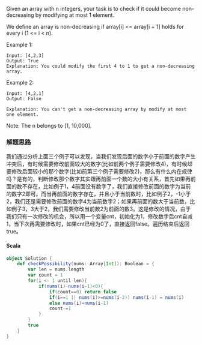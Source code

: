 Given an array with n integers, your task is to check if it could become non-decreasing by modifying at most 1 element.

We define an array is non-decreasing if array[i] <= array[i + 1] holds for every i (1 <= i < n).

Example 1:
```
Input: [4,2,3]
Output: True
Explanation: You could modify the first 4 to 1 to get a non-decreasing array.
```
Example 2:
```
Input: [4,2,1]
Output: False

Explanation: You can't get a non-decreasing array by modify at most one element.
```
Note: The n belongs to [1, 10,000].

### 解题思路
我们通过分析上面三个例子可以发现，当我们发现后面的数字小于前面的数字产生冲突后，有时候需要修改前面较大的数字(比如前两个例子需要修改4)，有时候却要修改后面较小的那个数字(比如前第三个例子需要修改2)，那么有什么内在规律吗？是有的，判断修改那个数字其实跟再前面一个数的大小有关系，首先如果再前面的数不存在，比如例子1，4前面没有数字了，我们直接修改前面的数字为当前的数字2即可。而当再前面的数字存在，并且小于当前数时，比如例子2，-1小于2，我们还是需要修改前面的数字4为当前数字2；如果再前面的数大于当前数，比如例子3，3大于2，我们需要修改当前数2为前面的数3。这是修改的情况，由于我们只有一次修改的机会，所以用一个变量cnt，初始化为1，修改数字后cnt自减1，当下次再需要修改时，如果cnt已经为0了，直接返回false。遍历结束后返回true。
#### Scala
```scala
object Solution {
    def checkPossibility(nums: Array[Int]): Boolean = {
        var len = nums.length
        var count = 1
        for(i <- 1 until len){
            if(nums(i)-nums(i-1)<0){
                if(count==0) return false
                if(i==1 || nums(i)>=nums(i-2)) nums(i-1) = nums(i)
                else nums(i)=nums(i-1)
                count-=1
            }
        }
        true
    }
}
```
